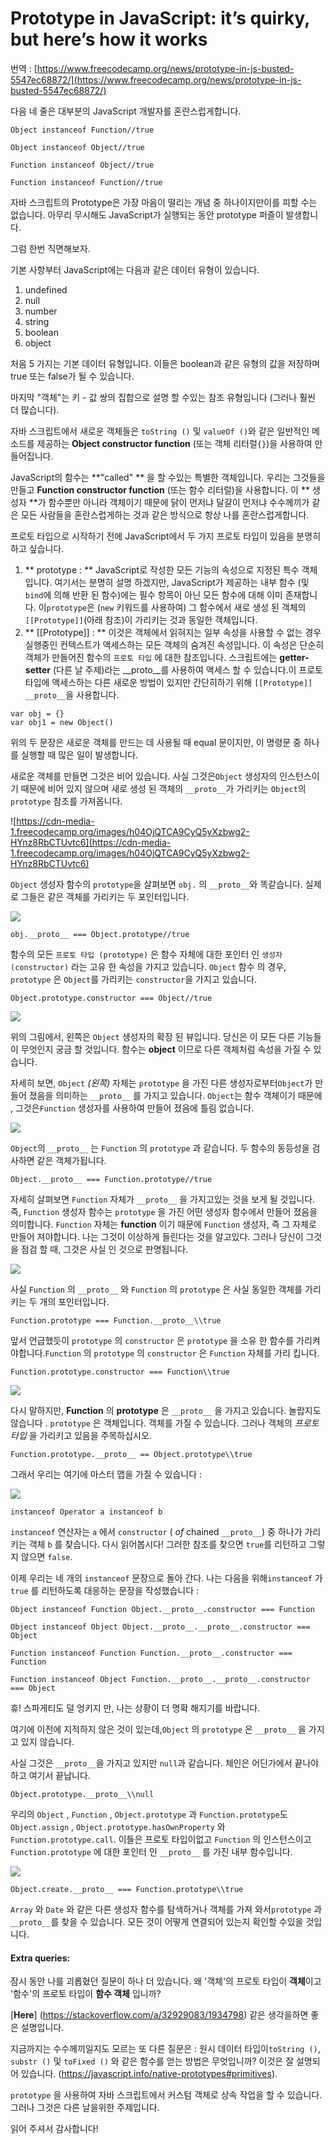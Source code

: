 
# Prototype in JavaScript: it’s quirky, but here’s how it works

번역 : [https://www.freecodecamp.org/news/prototype-in-js-busted-5547ec68872/](https://www.freecodecamp.org/news/prototype-in-js-busted-5547ec68872/)

다음 네 줄은 대부분의 JavaScript 개발자를 혼란스럽게합니다.

```
Object instanceof Function//true
```

```
Object instanceof Object//true
```

```
Function instanceof Object//true
```

```
Function instanceof Function//true
```

자바 스크립트의 Prototype은 가장 마음이 떨리는 개념 중 하나이지만이를 피할 수는 없습니다. 아무리 무시해도 JavaScript가 실행되는 동안 prototype 퍼즐이 발생합니다.

그럼 한번 직면해보자.

기본 사항부터 JavaScript에는 다음과 같은 데이터 유형이 있습니다.

1.  undefined
2.  null
3.  number
4.  string
5.  boolean
6.  object

처음 5 가지는 기본 데이터 유형입니다. 이들은 boolean과 같은 유형의 값을 저장하며 true 또는 false가 될 수 있습니다. 

마지막 "객체"는 키 - 값 쌍의 집합으로 설명 할 수있는 참조 유형입니다 (그러나 훨씬 더 많습니다).

자바 스크립트에서 새로운 객체들은  `toString ()` 및 `valueOf ()`와 같은 일반적인 메소드를 제공하는 **Object constructor function** (또는 객체 리터럴`{}`)을 사용하여 만들어집니다.

JavaScript의 함수는 **"called" ** 을 할 수있는 특별한 객체입니다. 우리는 그것들을 만들고 **Function constructor function** (또는 함수 리터럴)을 사용합니다. 이 ** 생성자 **가 함수뿐만 아니라 객체이기 때문에 닭이 먼저냐 달걀이 먼저냐 수수께끼가 같은 모든 사람들을 혼란스럽게하는 것과 같은 방식으로 항상 나를 혼란스럽게합니다.

프로토 타입으로 시작하기 전에 JavaScript에서 두 가지 프로토 타입이 있음을 분명히하고 싶습니다.

1. ** prototype  : ** JavaScript로 작성한 모든 기능의 속성으로 지정된 특수 객체입니다. 여기서는 분명히 설명 하겠지만, JavaScript가 제공하는 내부 함수 (및`bind`에 의해 반환 된 함수)에는 필수 항목이 아닌 모든 함수에 대해 이미 존재합니다. 이`prototype`은 (`new` 키워드를 사용하여) 그 함수에서 새로 생성 된 객체의`[[Prototype]]`(아래 참조)이 가리키는 것과 동일한 객체입니다.
2.  ** [[Prototype]] : ** 이것은 객체에서 읽혀지는 일부 속성을 사용할 수 없는 경우 실행중인 컨텍스트가 액세스하는 모든 객체의 숨겨진 속성입니다. 이 속성은 단순히 객체가 만들어진 함수의 `프로토 타입` 에 대한 참조입니다. 스크립트에는 **getter-setter** (다른 날 주제)라는 __proto__를 사용하여 액세스 할 수 있습니다.이 프로토 타입에 액세스하는 다른 새로운 방법이 있지만 간단히하기 위해 `[[Prototype]]` `__proto__`을 사용합니다.

```
var obj = {}
var obj1 = new Object()
```


위의 두 문장은 새로운 객체를 만드는 데 사용될 때 equal 문이지만, 이 명령문 중 하나를 실행할 때 많은 일이 발생합니다.

새로운 객체를 만들면 그것은 비어 있습니다. 사실 그것은`Object` 생성자의 인스턴스이기 때문에 비어 있지 않으며 새로 생성 된 객체의 `__proto__`가 가리키는 `Object`의`prototype` 참조를 가져옵니다.

![https://cdn-media-1.freecodecamp.org/images/h04OjQTCA9CyQ5yXzbwg2-HYnz8RbCTUvtc6](https://cdn-media-1.freecodecamp.org/images/h04OjQTCA9CyQ5yXzbwg2-HYnz8RbCTUvtc6)

`Object` 생성자 함수의 `prototype`을 살펴보면 `obj.` 의 `__proto__`와 똑같습니다. 실제로 그들은 같은 객체를 가리키는 두 포인터입니다.

![](https://cdn-media-1.freecodecamp.org/images/2hy0s7jdEw-W66w8dWxo-8Ck2nBIBMWixr9t)

```
obj.__proto__ === Object.prototype//true
```

함수의 모든 `프로토 타입 (prototype)` 은 함수 자체에 대한 포인터 인 `생성자 (constructor)` 라는 고유 한 속성을 가지고 있습니다. `Object` 함수 의 경우, `prototype` 은 `Object`를 가리키는 `constructor`을 가지고 있습니다.

```
Object.prototype.constructor === Object//true
```

![](https://cdn-media-1.freecodecamp.org/images/rnUjw1hZdqdTpcSW2y3ZX8ptZ3OUcCzuaKbO)


위의 그림에서, 왼쪽은 `Object` 생성자의 확장 된 뷰입니다. 당신은 이 모든 다른 기능들이 무엇인지 궁금 할 것입니다. 함수는 **object** 이므로 다른 객체처럼 속성을 가질 수 있습니다.

자세히 보면, `Object` _(왼쪽)_ 자체는 `prototype` 을 가진 다른 생성자로부터`Object`가 만들어 졌음을 의미하는 `__proto__` 를 가지고 있습니다. `Object`는 함수 객체이기 때문에 , 그것은`Function` 생성자를 사용하여 만들어 졌음에 틀림 없습니다.

![](https://cdn-media-1.freecodecamp.org/images/we607uLIJLuCdG4P0metYMcjf9PpNHvh22tm)

`Object`의 `__proto__` 는 `Function` 의 `prototype` 과 같습니다.  두 함수의 동등성을 검사하면 같은 객체가됩니다.

```
Object.__proto__ === Function.prototype//true
```

자세히 살펴보면 `Function` 자체가 `__proto__` 을 가지고있는 것을 보게 될 것입니다. 즉, `Function` 생성자 함수는 `prototype` 을 가진 어떤 생성자 함수에서 만들어 졌음을 의미합니다. `Function` 자체는 **function** 이기 때문에 `Function` 생성자, 즉 그 자체로 만들어 져야합니다. 나는 그것이 이상하게 들린다는 것을 알고있다. 그러나 당신이 그것을 점검 할 때, 그것은 사실 인 것으로 판명됩니다.

![](https://cdn-media-1.freecodecamp.org/images/gHONmm8YNyMAgQYD3MQ88WsYsathI0Nr-cp8)

사실 `Function` 의 `__proto__` 와 `Function` 의 `prototype` 은 사실 동일한 객체를 가리키는 두 개의 포인터입니다.

```
Function.prototype === Function.__proto__\\true
```

앞서 언급했듯이 `prototype` 의 `constructor` 은 `prototype` 을 소유 한 함수를 가리켜 야합니다.`Function` 의 `prototype` 의 `constructor` 은 `Function` 자체를 가리 킵니다.

```
Function.prototype.constructor === Function\\true
```

![](https://cdn-media-1.freecodecamp.org/images/ftvp4bDag11U4kaWjV3nG7UfkqQKjSQPA4i0)

다시 말하지만, **Function** 의 **prototype** 은 `__proto__` 을 가지고 있습니다. 놀랍지도 않습니다 . `prototype` 은 객체입니다. 객체를 가질 수 있습니다. 그러나 객체의 _프로토 타입_ 을 가리키고 있음을 주목하십시오.

```
Function.prototype.__proto__ == Object.prototype\\true
```

그래서 우리는 여기에 마스터 맵을 가질 수 있습니다 :

![](https://cdn-media-1.freecodecamp.org/images/F86Ee6hanmaQuvSRBZ8S1rG6Cq1R-LVhA4Kl)

```
instanceof Operator a instanceof b
```


`instanceof` 연산자는 `a` 에서 `constructor` ( _of_ chained `__proto__`) 중 하나가 가리키는 객체 `b` 를 찾습니다. 다시 읽어봅시다! 그러한 참조를 찾으면 `true`를 리턴하고 그렇지 않으면 `false`.

이제 우리는 네 개의 `instanceof` 문장으로 돌아 간다. 나는 다음을 위해`instanceof` 가 `true` 를 리턴하도록 대응하는 문장을 작성했습니다 :

```
Object instanceof Function Object.__proto__.constructor === Function
```

```
Object instanceof Object Object.__proto__.__proto__.constructor === Object
```

```
Function instanceof Function Function.__proto__.constructor === Function
```

```
Function instanceof Object Function.__proto__.__proto__.constructor === Object
```


휴! 스파게티도 덜 엉키지 만, 나는 상황이 더 명확 해지기를 바랍니다.

여기에 이전에 지적하지 않은 것이 있는데,`Object` 의 `prototype` 은 `__proto__` 을 가지고 있지 않습니다.

사실 그것은 `__proto__`을 가지고 있지만 `null`과 같습니다. 체인은 어딘가에서 끝나야하고 여기서 끝납니다.

```
Object.prototype.__proto__\\null
```

우리의 `Object` , `Function` , `Object.prototype` 과 `Function.prototype`도 `Object.assign` , `Object.prototype.hasOwnProperty` 와 ` Function.prototype.call`. 이들은 프로토 타입이없고 `Function` 의 인스턴스이고`Function.prototype` 에 대한 포인터 인 `__proto__` 를 가진 내부 함수입니다.

![](https://cdn-media-1.freecodecamp.org/images/fs6Q6b4ewNiWTuSehUQAY1Cf2OJTV0WyzHAB)

```
Object.create.__proto__ === Function.prototype\\true
```

`Array` 와 `Date` 와 같은 다른 생성자 함수를 탐색하거나 객체를 가져 와서`prototype` 과 `__proto__`를 찾을 수 있습니다. 모든 것이 어떻게 연결되어 있는지 확인할 수있을 것입니다.

#### Extra queries:


잠시 동안 나를 괴롭혔던 질문이 하나 더 있습니다. 왜 '객체'의 프로토 타입이 **객체**이고 '함수'의 프로토 타입이 **함수 객체** 입니까?

[**Here**] (https://stackoverflow.com/a/32929083/1934798) 같은 생각을하면 좋은 설명입니다.

지금까지는 수수께끼일지도 모르는 또 다른 질문은 : 원시 데이터 타입이`toString ()`, `substr ()` 및 `toFixed ()` 와 같은 함수를 얻는 방법은 무엇입니까? 이것은 잘 설명되어 있습니다. (https://javascript.info/native-prototypes#primitives).

`prototype` 을 사용하여 자바 스크립트에서 커스텀 객체로 상속 작업을 할 수 있습니다. 그러나 그것은 다른 날을위한 주제입니다.

읽어 주셔서 감사합니다!


